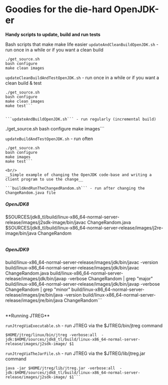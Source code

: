 # Goodies for the die-hard OpenJDK-er

**Handy scripts to update, build and run tests**

Bash scripts that make make life easier
```updateAndCleanBuildOpenJDK.sh``` - run once in a while or if you want a clean build

```
./get_source.sh
bash configure
make clean images
```

```updateCleanBuildAndTestOpenJDK.sh``` - run once in a while or if you want a clean build & test

```
./get_source.sh
bash configure
make clean images
make test```


```updateAndBuildOpenJDK.sh``` - run regularly (incremental build)

```
./get_source.sh
bash configure
make images```


```updateBuildAndTestOpenJDK.sh``` - run often

```
./get_source.sh
bash configure
make images
make test```

<br/>
__Simple example of changing the OpenJDK code-base and writing a client program to use the change__

```buildAndRunTheChangedRandom.sh``` - run after changing the ChangeRandom.java file

```
##### OpenJDK8
$SOURCES/jdk8_tl/build/linux-x86_64-normal-server-release/images/j2sdk-image/bin/javac ChangeRandom.java
$SOURCES/jdk8_tl/build/linux-x86_64-normal-server-release/images/j2re-image/bin/java ChangeRandom
```

```
##### OpenJDK9
build/linux-x86_64-normal-server-release/images/jdk/bin/javac -version
build/linux-x86_64-normal-server-release/images/jdk/bin/javac ChangeRandom.java
build/linux-x86_64-normal-server-release/images/jdk/bin/javap -verbose ChangeRandom | grep "major"
build/linux-x86_64-normal-server-release/images/jdk/bin/javap -verbose ChangeRandom | grep "minor"
build/linux-x86_64-normal-server-release/images/jre/bin/java -version
build/linux-x86_64-normal-server-release/images/jre/bin/java ChangeRandom```

<br/>
**Running JTREG**

```runJtregViaExecutable.sh``` - run JTREG via the $JTREG/bin/jtreg command

```
$HOME/jtreg/linux/bin/jtreg -verbose:all  -jdk:$HOME/sources/jdk8_tl/build/linux-x86_64-normal-server-release/images/j2sdk-image/ $1
```

```runJtregViaTheJarFile.sh``` - run JTREG via the $JTREG/lib/jtreg.jar command

```
java -jar $HOME/jtreg/lib/jtreg.jar -verbose:all  -jdk:$HOME/sources/jdk8_tl/build/linux-x86_64-normal-server-release/images/j2sdk-image/ $1```